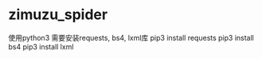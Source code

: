 # zimuzu_spider
使用python3
需要安装requests, bs4, lxml库
pip3 install requests
pip3 install bs4
pip3 install lxml
